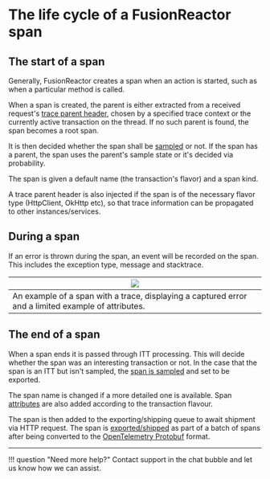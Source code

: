 # The life cycle of a FusionReactor span

## The start of a span
Generally, FusionReactor creates a span when an action is started, such as when a particular method is called.

When a span is created, the parent is either extracted from a received request's [trace parent header](./propagators.md), chosen by a specified trace context or the currently active transaction on the thread. If no such parent is found, the span becomes a root span.

It is then decided whether the span shall be [sampled](sampling.md) or not. If the span has a parent, the span uses the parent's sample state or it's decided via probability.

The span is given a default name (the transaction's flavor) and a span kind.

A trace parent header is also injected if the span is of the necessary flavor type (HttpClient, OkHttp etc), so that trace information can be propagated to other instances/services.


## During a span
If an error is thrown during the span, an event will be recorded on the span. This includes the exception type, message and stacktrace.

| <a href="/images/Tracing/trace.png" target="_blank">![](/images/Tracing/trace.png)</a> |
| -- |
| An example of a span with a trace, displaying a captured error and a limited example of attributes. |

## The end of a span
When a span ends it is passed through ITT processing. This will decide whether the span was an interesting transaction or not. In the case that the span is an ITT but isn't sampled, the [span is sampled](./sampling.md#unsampled-itts-interesting-transactions) and set to be exported.

The span name is changed if a more detailed one is available. Span [attributes](./attributes.md) are also added according to the transaction flavour.

The span is then added to the exporting/shipping queue to await shipment via HTTP request. The span is [exported/shipped](./exporting.md) as part of a batch of spans after being converted to the [OpenTelemetry Protobuf](https://github.com/open-telemetry/opentelemetry-proto/blob/bacfe08d84e21fb2a779e302d12e8dfeb67e7b86/opentelemetry/proto/trace/v1/trace.proto) format.

---

!!! question "Need more help?"
    Contact support in the chat bubble and let us know how we can assist.
